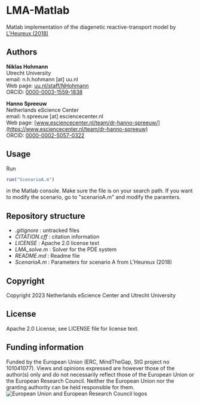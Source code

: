 # LMA-Matlab

Matlab implementation of the diagenetic reactive-transport model by [L'Heureux (2018)](https://doi.org/10.1155/2018/4968315)

## Authors

__Niklas Hohmann__  
Utrecht University  
email: n.h.hohmann [at] uu.nl  
Web page: [uu.nl/staff/NHohmann](https://www.uu.nl/staff/NHHohmann)  
ORCID: [0000-0003-1559-1838](https://orcid.org/0000-0003-1559-1838)

__Hanno Spreeuw__  
Netherlands eScience Center  
email: h.spreeuw [at] esciencecenter.nl  
Web page: [www.esciencecenter.nl/team/dr-hanno-spreeuw/](https://www.esciencecenter.nl/team/dr-hanno-spreeuw)  
ORCID: [0000-0002-5057-0322](https://orcid.org/0000-0002-5057-0322)

## Usage

Run

```Matlab
run("ScenarioA.m")
```

in the Matlab console. Make sure the file is on your search path. If you want to modify the scenario, go to "scenarioA.m" and modify the paramters.

## Repository structure

* _.gitignore_ : untracked files
* _CITATION.cff_ : citation information
* _LICENSE_ : Apache 2.0 license text
* _LMA_solve.m_ : Solver for the PDE system
* _README.md_ : Readme file
* _ScenarioA.m_ : Parameters for scenario A from L'Heureux (2018)

## Copyright

Copyright 2023 Netherlands eScience Center and Utrecht University

## License

Apache 2.0 License, see LICENSE file for license text.

## Funding information

Funded by the European Union (ERC, MindTheGap, StG project no 101041077). Views and opinions expressed are however those of the author(s) only and do not necessarily reflect those of the European Union or the European Research Council. Neither the European Union nor the granting authority can be held responsible for them.
![European Union and European Research Council logos](https://erc.europa.eu/sites/default/files/2023-06/LOGO_ERC-FLAG_FP.png)
